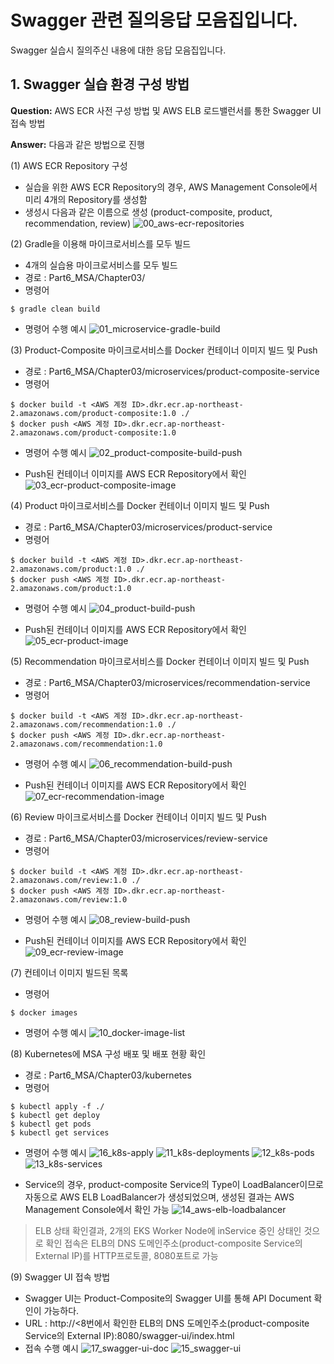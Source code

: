# Swagger 관련 질의응답 모음집입니다.

Swagger 실습시 질의주신 내용에 대한 응답 모음집입니다. 

## 1. Swagger 실습 환경 구성 방법
**Question:** AWS ECR 사전 구성 방법 및 AWS ELB 로드밸런서를 통한 Swagger UI 접속 방법

**Answer:** 다음과 같은 방법으로 진행

(1) AWS ECR Repository 구성
* 실습을 위한 AWS ECR Repository의 경우, AWS Management Console에서 미리 4개의 Repository를 생성함
* 생성시 다음과 같은 이름으로 생성 (product-composite, product, recommendation, review)
![00_aws-ecr-repositories](https://devopsrunbook-fastcampus.s3.ap-northeast-2.amazonaws.com/FastCampus/Part6_MSA/Ch03_05/00_aws-ecr-repositories.png)

(2) Gradle을 이용해 마이크로서비스를 모두 빌드
* 4개의 실습용 마이크로서비스를 모두 빌드
* 경로 : Part6_MSA/Chapter03/
* 명령어
```
$ gradle clean build
```
* 명령어 수행 예시
![01_microservice-gradle-build](https://devopsrunbook-fastcampus.s3.ap-northeast-2.amazonaws.com/FastCampus/Part6_MSA/Ch03_05/01_microservice-gradle-build.png)

(3) Product-Composite 마이크로서비스를 Docker 컨테이너 이미지 빌드 및 Push
* 경로 : Part6_MSA/Chapter03/microservices/product-composite-service
* 명령어
```
$ docker build -t <AWS 계정 ID>.dkr.ecr.ap-northeast-2.amazonaws.com/product-composite:1.0 ./
$ docker push <AWS 계정 ID>.dkr.ecr.ap-northeast-2.amazonaws.com/product-composite:1.0
```
* 명령어 수행 예시
![02_product-composite-build-push](https://devopsrunbook-fastcampus.s3.ap-northeast-2.amazonaws.com/FastCampus/Part6_MSA/Ch03_05/02_product-composite-build-push.png)

* Push된 컨테이너 이미지를 AWS ECR Repository에서 확인
![03_ecr-product-composite-image](https://devopsrunbook-fastcampus.s3.ap-northeast-2.amazonaws.com/FastCampus/Part6_MSA/Ch03_05/03_ecr-product-composite-image.png)

(4) Product 마이크로서비스를 Docker 컨테이너 이미지 빌드 및 Push
* 경로 : Part6_MSA/Chapter03/microservices/product-service
* 명령어
```
$ docker build -t <AWS 계정 ID>.dkr.ecr.ap-northeast-2.amazonaws.com/product:1.0 ./
$ docker push <AWS 계정 ID>.dkr.ecr.ap-northeast-2.amazonaws.com/product:1.0
```
* 명령어 수행 예시
![04_product-build-push](https://devopsrunbook-fastcampus.s3.ap-northeast-2.amazonaws.com/FastCampus/Part6_MSA/Ch03_05/04_product-build-push.png)

* Push된 컨테이너 이미지를 AWS ECR Repository에서 확인
![05_ecr-product-image](https://devopsrunbook-fastcampus.s3.ap-northeast-2.amazonaws.com/FastCampus/Part6_MSA/Ch03_05/05_ecr-product-image.png)

(5) Recommendation 마이크로서비스를 Docker 컨테이너 이미지 빌드 및 Push
* 경로 : Part6_MSA/Chapter03/microservices/recommendation-service
* 명령어
```
$ docker build -t <AWS 계정 ID>.dkr.ecr.ap-northeast-2.amazonaws.com/recommendation:1.0 ./
$ docker push <AWS 계정 ID>.dkr.ecr.ap-northeast-2.amazonaws.com/recommendation:1.0
```
* 명령어 수행 예시
![06_recommendation-build-push](https://devopsrunbook-fastcampus.s3.ap-northeast-2.amazonaws.com/FastCampus/Part6_MSA/Ch03_05/06_recommendation-build-push.png)

* Push된 컨테이너 이미지를 AWS ECR Repository에서 확인
![07_ecr-recommendation-image](https://devopsrunbook-fastcampus.s3.ap-northeast-2.amazonaws.com/FastCampus/Part6_MSA/Ch03_05/07_ecr-recommendation-image.png)

(6) Review 마이크로서비스를 Docker 컨테이너 이미지 빌드 및 Push
* 경로 : Part6_MSA/Chapter03/microservices/review-service
* 명령어
```
$ docker build -t <AWS 계정 ID>.dkr.ecr.ap-northeast-2.amazonaws.com/review:1.0 ./
$ docker push <AWS 계정 ID>.dkr.ecr.ap-northeast-2.amazonaws.com/review:1.0
```
* 명령어 수행 예시
![08_review-build-push](https://devopsrunbook-fastcampus.s3.ap-northeast-2.amazonaws.com/FastCampus/Part6_MSA/Ch03_05/08_review-build-push.png)

* Push된 컨테이너 이미지를 AWS ECR Repository에서 확인
![09_ecr-review-image](https://devopsrunbook-fastcampus.s3.ap-northeast-2.amazonaws.com/FastCampus/Part6_MSA/Ch03_05/09_ecr-review-image.png)

(7) 컨테이너 이미지 빌드된 목록
* 명령어
```
$ docker images
```
* 명령어 수행 예시
![10_docker-image-list](https://devopsrunbook-fastcampus.s3.ap-northeast-2.amazonaws.com/FastCampus/Part6_MSA/Ch03_05/10_docker-image-list.png)

(8) Kubernetes에 MSA 구성 배포 및 배포 현황 확인
* 경로 : Part6_MSA/Chapter03/kubernetes
* 명령어
```
$ kubectl apply -f ./
$ kubectl get deploy
$ kubectl get pods
$ kubectl get services
```
* 명령어 수행 예시
![16_k8s-apply](https://devopsrunbook-fastcampus.s3.ap-northeast-2.amazonaws.com/FastCampus/Part6_MSA/Ch03_05/16_k8s-apply.png)
![11_k8s-deployments](https://devopsrunbook-fastcampus.s3.ap-northeast-2.amazonaws.com/FastCampus/Part6_MSA/Ch03_05/11_k8s-deployments.png)
![12_k8s-pods](https://devopsrunbook-fastcampus.s3.ap-northeast-2.amazonaws.com/FastCampus/Part6_MSA/Ch03_05/12_k8s-pods.png)
![13_k8s-services](https://devopsrunbook-fastcampus.s3.ap-northeast-2.amazonaws.com/FastCampus/Part6_MSA/Ch03_05/13_k8s-services.png)

* Service의 경우, product-composite Service의 Type이 LoadBalancer이므로 자동으로 AWS ELB LoadBalancer가 생성되었으며, 생성된 결과는 AWS Management Console에서 확인 가능
![14_aws-elb-loadbalancer](https://devopsrunbook-fastcampus.s3.ap-northeast-2.amazonaws.com/FastCampus/Part6_MSA/Ch03_05/14_aws-elb-loadbalancer.png)
> ELB 상태 확인결과, 2개의 EKS Worker Node에 inService 중인 상태인 것으로 확인
> 접속은 ELB의 DNS 도메인주소(product-composite Service의 External IP)를 HTTP프로토콜, 8080포트로 가능

(9) Swagger UI 접속 방법
* Swagger UI는 Product-Composite의 Swagger UI를 통해 API Document 확인이 가능하다.
* URL : http://<8번에서 확인한 ELB의 DNS 도메인주소(product-composite Service의 External IP):8080/swagger-ui/index.html
* 접속 수행 예시
![17_swagger-ui-doc](https://devopsrunbook-fastcampus.s3.ap-northeast-2.amazonaws.com/FastCampus/Part6_MSA/Ch03_05/17_swagger-ui-doc.png)
![15_swagger-ui](https://devopsrunbook-fastcampus.s3.ap-northeast-2.amazonaws.com/FastCampus/Part6_MSA/Ch03_05/15_swagger-ui.png)


